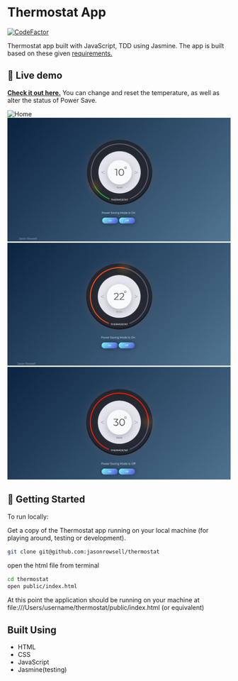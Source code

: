# Thermostat App

[![CodeFactor](https://www.codefactor.io/repository/github/jasonrowsell/thermostat/badge/main)](https://www.codefactor.io/repository/github/jasonrowsell/thermostat/overview/main)

Thermostat app built with JavaScript, TDD using Jasmine. The app is built based on these given [requirements.](requirements.md)

## 👀 Live demo

**[Check it out here.](https://jasonrowsell-thermostat.herokuapp.com/)** You can change and reset the temperature, as well as alter the status of Power Save.

![Home](./public/images/home.gif)
![Green](./public/images/green.png)
![Orange](./public/images/orange.png)
![Red](./public/images/red.png)

## 🏁 Getting Started

To run locally:

Get a copy of the Thermostat app running on your local machine (for playing around, testing or development).

```sh
git clone git@github.com:jasonrowsell/thermostat
```

open the html file from terminal

```sh
cd thermostat
open public/index.html
```

At this point the application should be running on your machine at file:///Users/username/thermostat/public/index.html (or equivalent)

## Built Using

- HTML
- CSS
- JavaScript
- Jasmine(testing)
